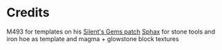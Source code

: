 # Credits
M493 for templates on his [Silent's Gems patch](https://bdcraft.net/community/work-progress-f8/silents-gems-t6971.html)
[Sphax](https://bdcraft.net/downloads/) for stone tools and iron hoe as template and magma + glowstone block textures